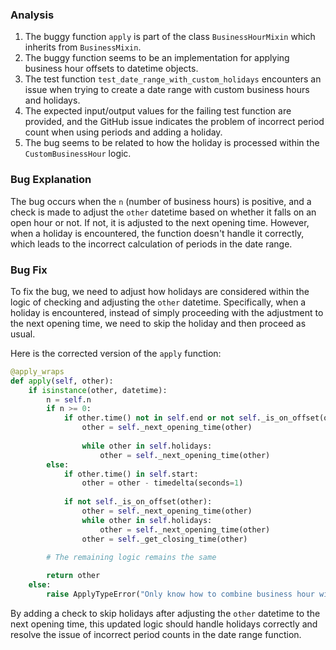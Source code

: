 ### Analysis
1. The buggy function `apply` is part of the class `BusinessHourMixin` which inherits from `BusinessMixin`.
2. The buggy function seems to be an implementation for applying business hour offsets to datetime objects.
3. The test function `test_date_range_with_custom_holidays` encounters an issue when trying to create a date range with custom business hours and holidays.
4. The expected input/output values for the failing test function are provided, and the GitHub issue indicates the problem of incorrect period count when using periods and adding a holiday.
5. The bug seems to be related to how the holiday is processed within the `CustomBusinessHour` logic.

### Bug Explanation
The bug occurs when the `n` (number of business hours) is positive, and a check is made to adjust the `other` datetime based on whether it falls on an open hour or not. If not, it is adjusted to the next opening time. However, when a holiday is encountered, the function doesn't handle it correctly, which leads to the incorrect calculation of periods in the date range.

### Bug Fix
To fix the bug, we need to adjust how holidays are considered within the logic of checking and adjusting the `other` datetime. Specifically, when a holiday is encountered, instead of simply proceeding with the adjustment to the next opening time, we need to skip the holiday and then proceed as usual.

Here is the corrected version of the `apply` function:
```python
@apply_wraps
def apply(self, other):
    if isinstance(other, datetime):
        n = self.n
        if n >= 0:
            if other.time() not in self.end or not self._is_on_offset(other):
                other = self._next_opening_time(other)
                
                while other in self.holidays:
                    other = self._next_opening_time(other)
        else:
            if other.time() in self.start:
                other = other - timedelta(seconds=1)
            
            if not self._is_on_offset(other):
                other = self._next_opening_time(other)
                while other in self.holidays:
                    other = self._next_opening_time(other)
                other = self._get_closing_time(other)

        # The remaining logic remains the same
        
        return other
    else:
        raise ApplyTypeError("Only know how to combine business hour with datetime")
```

By adding a check to skip holidays after adjusting the `other` datetime to the next opening time, this updated logic should handle holidays correctly and resolve the issue of incorrect period counts in the date range function.